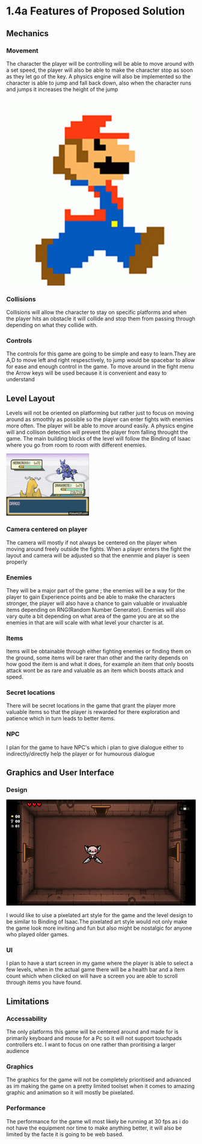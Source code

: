# 1.4a Features of Proposed Solution

## Mechanics

### Movement

The character the player will be controlling will be able to move around with a set speed, the player will also be able to make the character stop as soon as they let go of the key. A physics engine will also be implemented so the character is able to jump and fall back down, also when the character runs and jumps it increases the height of the jump

![](../.gitbook/assets/mario-run.gif)

### Collisions

Collisions will allow the character to stay on specific platforms and when the player hits an obstacle it will collide and stop them from passing through depending on what they collide with.

### Controls

The controls for this game are going to be simple and easy to learn.They are A,D  to move left and right respesctively, to jump would be spacebar to allow for ease and enough control in the game. To move around in the fight menu the Arrow keys will be used because it is convenient and easy to understand



## Level Layout

Levels will not be oriented on platforming but rather just to focus on moving around as smoothly as possible so the player can enter fights with enemies more often. The player will be able to move  around easily. A physics engine will and collison detection will prevent the player from falling throught the game. The main building blocks of the level will follow the Binding of Isaac where you go from room to room with different enemies.

![](../.gitbook/assets/pokemon-fire-red.gif)

### Camera centered on player

The camera will mostly if not always be centered on the player when moving around freely outside the fights. When a player enters the fight the layout and camera will be adjusted so that the enenmie and player is seen properly&#x20;

### Enemies&#x20;

They will be a major part of the game ; the enemies will be a way for the player to gain Experience points and be able to make the characters stronger, the player will also have a chance to gain valuable or invaluable items depending on RNG(Random Number Generator). Enemies will also vary quite a bit depending on what area of the game you are at so the enemies in that are will scale with what level your charcter is at.

### Items&#x20;

Items will be obtainable through either fighting enemies or finding them on the ground, some items will be rarer than other and the rarity depends on how good the item is and what it does, for example an item that only boosts attack wont be as rare and valuable as an item which boosts attack and speed.

### Secret locations

There will be secret locations in the game that grant the player more valuable items so that the player is rewarded for there exploration and patience which in turn leads to better items.&#x20;

### NPC

I plan for the game to have NPC's which i plan to give dialogue either to indirectly/directly help the player or for humourous dialogue

## &#x20;  Graphics and User Interface

### Design

&#x20;                                                                                                                         &#x20;

![](../.gitbook/assets/jeRq6Jw.gif)

I would like to uise a pixelated art style for the game and the level design to be similar to Binding of Isaac.The pixelated art style would not only make the game look more inviting and fun but also might be nostalgic for anyone who played older games.&#x20;

### UI

I plan to have a start screen in my game where the player is able to select a few levels, when in the actual game there will be a health bar and a item count which when clicked on will have a screen you are able to scroll through items you have found.                                                                                                                                               &#x20;

## Limitations

### Accessability

The only platforms this game will be centered around and made for is primarily keyboard and mouse for a Pc so it will not support touchpads controllers etc. I want to focus on one rather than proritising a larger audience&#x20;

### Graphics&#x20;

The graphics for the game will not be completely prioritised and advanced as im making the game on a pretty limited toolset when it comes to amazing graphic and animation so it will mostly be pixelated.

### Performance

The performance for the game wll most likely be running at 30 fps as i do not have the equipment nor time to make anything better, it will also be limited by the facte it is going to be web based.



